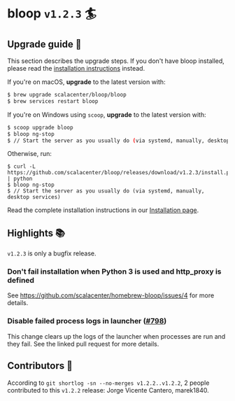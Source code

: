 # bloop `v1.2.3` :surfer:

## Upgrade guide :electric_plug:

This section describes the upgrade steps. If you don't have bloop installed, please read
the [installation instructions][] instead.

If you're on macOS, **upgrade** to the latest version with:

```sh
$ brew upgrade scalacenter/bloop/bloop
$ brew services restart bloop
```

If you're on Windows using `scoop`, **upgrade** to the latest version with:

```sh
$ scoop upgrade bloop
$ bloop ng-stop
$ // Start the server as you usually do (via systemd, manually, desktop services)
```

Otherwise, run:

```
$ curl -L https://github.com/scalacenter/bloop/releases/download/v1.2.3/install.py | python
$ bloop ng-stop
$ // Start the server as you usually do (via systemd, manually, desktop services)
```

Read the complete installation instructions in our [Installation page][installation instructions].

## Highlights :books:

`v1.2.3` is only a bugfix release.

### Don't fail installation when Python 3 is used and http_proxy is defined

See https://github.com/scalacenter/homebrew-bloop/issues/4 for more details.

### Disable failed process logs in launcher ([#798](https://github.com/scalacenter/bloop/pull/798))

This change clears up the logs of the launcher when processes are run and
they fail. See the linked pull request for more details.

## Contributors :busts_in_silhouette:

According to `git shortlog -sn --no-merges v1.2.2..v1.2.2`, 2 people contributed to this `v1.2.2`
release: Jorge Vicente Cantero, marek1840.

[installation instructions]: https://scalacenter.github.io/bloop/setup